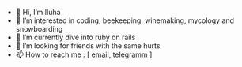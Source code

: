 - 👋 Hi, I’m Iluha
- 👀 I’m interested in coding, beekeeping, winemaking, mycology and snowboarding
- 🌱 I’m currently dive into ruby on rails
- 💞️ I’m looking for friends with the same hurts 
- 📫 How to reach me : [ [email](velichko.ilia@gmail.com), [telegramm](https://t.me/vincent_noir) ]

<!---
Kucherjashka/Kucherjashka is a ✨ special ✨ repository because its `README.md` (this file) appears on your GitHub profile.
You can click the Preview link to take a look at your changes.
--->
